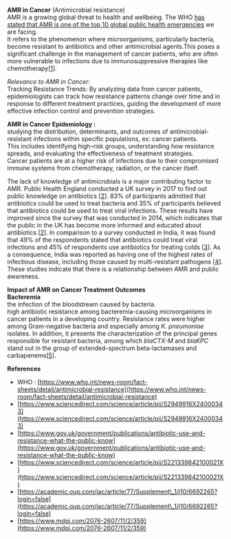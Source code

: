 **AMR in Cancer** (Antimicrobial resistance)  
AMR is a growing global threat to health and wellbeing. The WHO  [has stated that AMR is one of the top 10 global public health emergencies](https://www.who.int/news-room/fact-sheets/detail/antimicrobial-resistance) we are facing.  
It  refers to the phenomenon where microorganisms, particularly bacteria, become resistant to antibiotics and other antimicrobial agents.This poses a significant challenge in the management of cancer patients, who are often more vulnerable to infections due to immunosuppressive therapies like chemotherapy\[[1](https://www.sciencedirect.com/science/article/pii/S2949916X24000343)\].

*Relevance to AMR in Cancer:*  
Tracking Resistance Trends: By analyzing data from cancer patients, epidemiologists can track how resistance patterns change over time and in response to different treatment practices, guiding the development of more effective infection control and prevention strategies.

**AMR in Cancer Epidemiology :**  
studying the distribution, determinants, and outcomes of antimicrobial-resistant infections within specific populations, ex: cancer patients.  
This includes identifying high-risk groups, understanding how resistance spreads, and evaluating the effectiveness of treatment strategies.  
Cancer patients are at a higher risk of infections due to their compromised immune systems from chemotherapy, radiation, or the cancer itself.

The lack of knowledge of antimicrobials is a major contributing factor to AMR. Public Health England conducted a UK survey in 2017 to find out public knowledge on antibiotics \[[2](https://www.gov.uk/government/publications/antibiotic-use-and-resistance-what-the-public-know)\]. 83% of participants admitted that antibiotics could be used to treat bacteria and 35% of participants believed that antibiotics could be used to treat viral infections. These results have improved since the survey that was conducted in 2014, which indicates that the public in the UK has become more informed and educated about antibiotics \[[2](https://www.gov.uk/government/publications/antibiotic-use-and-resistance-what-the-public-know)\]. In comparison to a survey conducted in India, it was found that 49% of the respondents stated that antibiotics could treat viral infections and 45% of respondents use antibiotics for treating colds \[[3](https://www.sciencedirect.com/science/article/pii/S221339842100021X)\]. As a consequence, India was reported as having one of the highest rates of infectious disease, including those caused by multi-resistant pathogens \[[4](https://academic.oup.com/jac/article/77/Supplement\_1/i10/6692265?login=false)\]. These studies indicate that there is a relationship between AMR and public awareness.

**Impact of AMR on Cancer Treatment Outcomes**  
**Bacteremia**  
the infection of the bloodstream caused by bacteria.  
high antibiotic resistance among bacteremia-causing microorganisms in cancer patients in a developing country. Resistance rates were higher among Gram-negative bacteria and especially among *K. pneumoniae* isolates. In addition, it presents the characterization of the principal genes responsible for resistant bacteria, among which *blaCTX-M* and *blaKPC* stand out in the group of extended-spectrum beta-lactamases and carbapenems\[[5](https://www.mdpi.com/2076-2607/11/2/359)\].

**References**

* WHO : [https://www.who.int/news-room/fact-sheets/detail/antimicrobial-resistance](https://www.who.int/news-room/fact-sheets/detail/antimicrobial-resistance)  
* [https://www.sciencedirect.com/science/article/pii/S2949916X24000343](https://www.sciencedirect.com/science/article/pii/S2949916X24000343)  
* [https://www.gov.uk/government/publications/antibiotic-use-and-resistance-what-the-public-know](https://www.gov.uk/government/publications/antibiotic-use-and-resistance-what-the-public-know)  
* [https://www.sciencedirect.com/science/article/pii/S221339842100021X](https://www.sciencedirect.com/science/article/pii/S221339842100021X)  
* [https://academic.oup.com/jac/article/77/Supplement\_1/i10/6692265?login=false](https://academic.oup.com/jac/article/77/Supplement\_1/i10/6692265?login=false)  
* [https://www.mdpi.com/2076-2607/11/2/359](https://www.mdpi.com/2076-2607/11/2/359)

